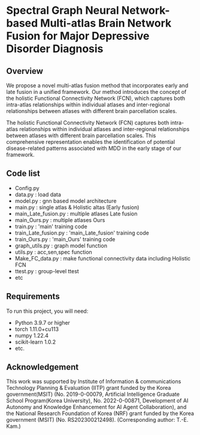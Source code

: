 # Spectral Graph Neural Network-based Multi-atlas Brain Network Fusion for Major Depressive Disorder Diagnosis



## Overview

We propose a novel multi-atlas fusion method that incorporates early and late fusion in a unified framework. Our method introduces the concept of the holistic Functional Connectivity Network (FCN), which captures both intra-atlas relationships within individual atlases and inter-regional relationships between atlases with different brain parcellation scales.

The holistic Functional Connectivity Network (FCN) captures both intra-atlas relationships within individual atlases and inter-regional relationships between atlases with different brain parcellation scales. This comprehensive representation enables the identification of potential disease-related patterns associated with MDD in the early stage of our framework.

## Code list

- Config.py
- data.py : load data
- model.py : gnn based model architecture
- main.py : single atlas & Holistic altas (Early fusion)
- main_Late_fusion.py : multiple atlases Late fusion
- main_Ours.py : multiple atlases Ours
- train.py : 'main' training code
- train_Late_fusion.py : 'main_Late_fusion' training code
- train_Ours.py : 'main_Ours' training code
- graph_utils.py : graph model function
- utils.py : acc,sen,spec function
- Make_FC_data.py : make functional connectivity data including Holistic FCN
- ttest.py : group-level ttest
- etc


## Requirements

To run this project, you will need:
- Python 3.9.7 or higher
- torch 1.11.0+cu113
- numpy 1.22.4
- scikit-learn 1.0.2
- etc.
  

## Acknowledgement

This work was supported by Institute of Information & communications Technology Planning & Evaluation (IITP) grant funded by the Korea government(MSIT) (No. 2019-0-00079, Artificial Intelligence Graduate School Program(Korea University), No. 2022-0-00871, Development of AI Autonomy and Knowledge Enhancement for AI Agent Collaboration), and the National Research Foundation of Korea (NRF) grant funded by the Korea government (MSIT) (No. RS202300212498). (Corresponding author: T.-E. Kam.)



